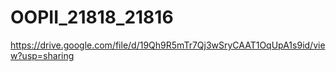 # OOPII_21818_21816
https://drive.google.com/file/d/19Qh9R5mTr7Qj3wSryCAAT1OqUpA1s9id/view?usp=sharing
